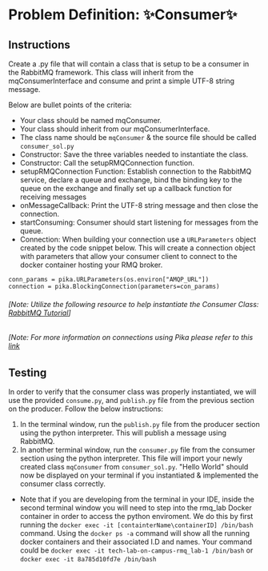 # Problem Definition: ✨Consumer✨

##  Instructions
Create a .py file that will contain a class that is setup to be a consumer in the RabbitMQ framework. This class will inherit from the mqConsumerInterface and consume and print a simple UTF-8 string message. 

Below are bullet points of the criteria:
- Your class should be named mqConsumer.
- Your class should inherit from our mqConsumerInterface.
- The class name should be `mqConsumer` & the source file should be called `consumer_sol.py`
- Constructor: Save the three variables needed to instantiate the class.
- Constructor: Call the setupRMQConnection function.
- setupRMQConnection Function: Establish connection to the RabbitMQ service, declare a queue and exchange, bind the binding key to the queue on the exchange and finally set up a callback function for receiving messages
- onMessageCallback: Print the UTF-8 string message and then close the connection.
- startConsuming:  Consumer should start listening for messages from the queue.
- Connection: When building your connection use a `URLParameters` object created by the code snippet below. This will create a connection object with parameters that allow your consumer client to connect to the docker container hosting your RMQ broker. 

```
conn_params = pika.URLParameters(os.environ["AMQP_URL"])
connection = pika.BlockingConnection(parameters=con_params)
```

###### [Note: Utilize the following resource to help instantiate the Consumer Class: [RabbitMQ Tutorial](https://www.rabbitmq.com/tutorials/tutorial-one-python.html)]
###### [Note: For more information on connections using Pika please refer to this [link](https://pika.readthedocs.io/en/stable/examples/using_urlparameters.html)

## Testing
In order to verify that the consumer class was properly instantiated, we will use the provided  `consume.py`, and `publish.py` file from the previous section on the producer. Follow the below instructions:
1. In the terminal window, run the `publish.py` file from the producer section using the python interpreter. This will publish a message using RabbitMQ. 
2. In another terminal window, run the `consumer.py` file from the consumer section using the python interpreter. This file will import your newly created class `mqConsumer` from `consumer_sol.py`. "Hello World" should now be displayed on your terminal if you instantiated & implemented the consumer class correctly.
* Note that if you are developing from the terminal in your IDE, inside the second terminal window you will need to step into the rmq_lab Docker container in order to access the python enviroment. We do this by first running the `docker exec -it [containterName\containerID] /bin/bash` command. Using the `docker ps -a` command will show all the running docker containers and their associated I.D and names. Your command could be `docker exec -it tech-lab-on-campus-rmq_lab-1 /bin/bash` or `docker exec -it 8a785d10fd7e /bin/bash`



